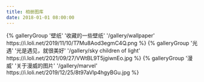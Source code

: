```yaml
---
title: 相册图库
date: 2018-01-01 08:00:00
---
```

<div class="gallery-group-main">
{% galleryGroup '壁纸' '收藏的一些壁纸' '/gallery/wallpaper' https://i.loli.net/2019/11/10/T7Mu8Aod3egmC4Q.png %}
{% galleryGroup '光遇' '光是遇见，就很美好' '/gallery/sky children of light' https://i.loli.net/2021/09/27/VWtBL9T5jgiwnEo.jpg %}
{% galleryGroup '漫威' '关于漫威的图片' '/gallery/marvel' https://i.loli.net/2019/12/25/8t97aVlp4hgyBGu.jpg %}
</div>
